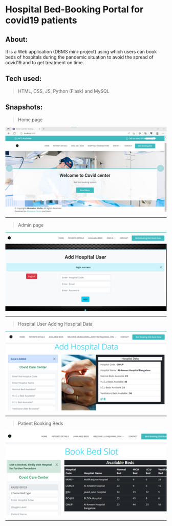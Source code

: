 # Hospital Bed-Booking Portal for covid19 patients
## About:
It is a Web application (DBMS mini-project) using which users can book beds of hospitals during the pandemic situation to avoid the spread of covid19 and to get treatment on time.
## Tech used:
> HTML, CSS, JS, Python (Flask) and MySQL
## Snapshots:
> Home page
<img src="home.png" alt="Image">

_ _ _
> Admin page
<img src="admin.png" alt="Image">

_ _ _
> Hospital User Adding Hospital Data
<img src="hospital_data.png" alt="Image">

_ _ _
> Patient Booking Beds
<img src="slot.png" alt="Image">

_ _ _
